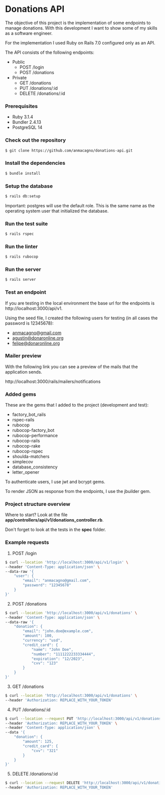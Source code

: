 # Donations API

The objective of this project is the implementation of some endpoints to manage donations. With this development I want to show some of my skills as a software engineer.

For the implementation I used Ruby on Rails 7.0 configured only as an API.

The API consists of the following endpoints:

- Public
    - POST /login
    - POST /donations
- Private
    - GET /donations
    - PUT /donations/:id
    - DELETE /donations/:id

### Prerequisites

- Ruby 3.1.4
- Bundler 2.4.13
- PostgreSQL 14

### Check out the repository

```bash
$ git clone https://github.com/anmacagno/donations-api.git
```

### Install the dependencies

```bash
$ bundle install
```

### Setup the database

```bash
$ rails db:setup
```

Important: postgres will use the default role. This is the same name as the operating system user that initialized the database.

### Run the test suite

```bash
$ rails rspec
```

### Run the linter

```bash
$ rails rubocop
```

### Run the server

```bash
$ rails server
```

### Test an endpoint

If you are testing in the local environment the base url for the endpoints is http://localhost:3000/api/v1.

Using the seed file, I created the following users for testing (in all cases the password is 12345678):

- anmacagno@gmail.com
- agustin@donaronline.org
- felipe@donaronline.org

### Mailer preview

With the following link you can see a preview of the mails that the application sends.

http://localhost:3000/rails/mailers/notifications

### Added gems

These are the gems that I added to the project (development and test):

- factory_bot_rails
- rspec-rails
- rubocop
- rubocop-factory_bot
- rubocop-performance
- rubocop-rails
- rubocop-rake
- rubocop-rspec
- shoulda-matchers
- simplecov
- database_consistency
- letter_opener

To authenticate users, I use jwt and bcrypt gems.

To render JSON as response from the endpoints, I use the jbuilder gem.

### Project structure overview

Where to start? Look at the file **app/controllers/api/v1/donations_controller.rb**.

Don't forget to look at the tests in the **spec** folder.

### Example requests

1. POST /login

```bash
$ curl --location 'http://localhost:3000/api/v1/login' \
--header 'Content-Type: application/json' \
--data-raw '{
    "user": {
        "email": "anmacagno@gmail.com",
        "password": "12345678"
    }
}'
```

2. POST /donations

```bash
$ curl --location 'http://localhost:3000/api/v1/donations' \
--header 'Content-Type: application/json' \
--data-raw '{
    "donation": {
        "email": "john.doe@example.com",
        "amount": 100,
        "currency": "usd",
        "credit_card": {
            "name": "John Doe",
            "number": "1111222233334444",
            "expiration": "12/2023",
            "cvv": "123"
        }
    }
}'
```

3. GET /donations

```bash
$ curl --location 'http://localhost:3000/api/v1/donations' \
--header 'Authorization: REPLACE_WITH_YOUR_TOKEN'
```

4. PUT /donations/:id

```bash
$ curl --location --request PUT 'http://localhost:3000/api/v1/donations/1' \
--header 'Authorization: REPLACE_WITH_YOUR_TOKEN' \
--header 'Content-Type: application/json' \
--data '{
    "donation": {
        "amount": 125,
        "credit_card": {
            "cvv": "321"
        }
    }
}'
```

5. DELETE /donations/:id

```bash
$ curl --location --request DELETE 'http://localhost:3000/api/v1/donations/1' \
--header 'Authorization: REPLACE_WITH_YOUR_TOKEN'
```
